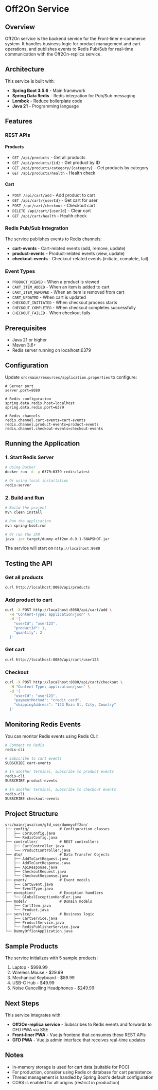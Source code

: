 # Off2On Service

## Overview
Off2On service is the backend service for the Front-liner e-commerce system. It handles business logic for product management and cart operations, and publishes events to Redis Pub/Sub for real-time communication with the Off2On-replica service.

## Architecture
This service is built with:
- **Spring Boot 3.5.6** - Main framework
- **Spring Data Redis** - Redis integration for Pub/Sub messaging
- **Lombok** - Reduce boilerplate code
- **Java 21** - Programming language

## Features

### REST APIs

#### Products
- `GET /api/products` - Get all products
- `GET /api/products/{id}` - Get product by ID
- `GET /api/products/category/{category}` - Get products by category
- `GET /api/products/health` - Health check

#### Cart
- `POST /api/cart/add` - Add product to cart
- `GET /api/cart/{userId}` - Get cart for user
- `POST /api/cart/checkout` - Checkout cart
- `DELETE /api/cart/{userId}` - Clear cart
- `GET /api/cart/health` - Health check

### Redis Pub/Sub Integration
The service publishes events to Redis channels:
- **cart-events** - Cart-related events (add, remove, update)
- **product-events** - Product-related events (view, update)
- **checkout-events** - Checkout-related events (initiate, complete, fail)

### Event Types
- `PRODUCT_VIEWED` - When a product is viewed
- `CART_ITEM_ADDED` - When an item is added to cart
- `CART_ITEM_REMOVED` - When an item is removed from cart
- `CART_UPDATED` - When cart is updated
- `CHECKOUT_INITIATED` - When checkout process starts
- `CHECKOUT_COMPLETED` - When checkout completes successfully
- `CHECKOUT_FAILED` - When checkout fails

## Prerequisites
- Java 21 or higher
- Maven 3.6+
- Redis server running on localhost:6379

## Configuration
Update `src/main/resources/application.properties` to configure:

```properties
# Server port
server.port=8080

# Redis configuration
spring.data.redis.host=localhost
spring.data.redis.port=6379

# Redis channels
redis.channel.cart-events=cart-events
redis.channel.product-events=product-events
redis.channel.checkout-events=checkout-events
```

## Running the Application

### 1. Start Redis Server
```bash
# Using Docker
docker run -d -p 6379:6379 redis:latest

# Or using local installation
redis-server
```

### 2. Build and Run
```bash
# Build the project
mvn clean install

# Run the application
mvn spring-boot:run

# Or run the JAR
java -jar target/dummy-off2on-0.0.1-SNAPSHOT.jar
```

The service will start on `http://localhost:8080`

## Testing the API

### Get all products
```bash
curl http://localhost:8080/api/products
```

### Add product to cart
```bash
curl -X POST http://localhost:8080/api/cart/add \
  -H "Content-Type: application/json" \
  -d '{
    "userId": "user123",
    "productId": 1,
    "quantity": 2
  }'
```

### Get cart
```bash
curl http://localhost:8080/api/cart/user123
```

### Checkout
```bash
curl -X POST http://localhost:8080/api/cart/checkout \
  -H "Content-Type: application/json" \
  -d '{
    "userId": "user123",
    "paymentMethod": "credit_card",
    "shippingAddress": "123 Main St, City, Country"
  }'
```

## Monitoring Redis Events

You can monitor Redis events using Redis CLI:

```bash
# Connect to Redis
redis-cli

# Subscribe to cart events
SUBSCRIBE cart-events

# In another terminal, subscribe to product events
redis-cli
SUBSCRIBE product-events

# In another terminal, subscribe to checkout events
redis-cli
SUBSCRIBE checkout-events
```

## Project Structure
```
src/main/java/com/gfd_sse/dummyoff2on/
├── config/              # Configuration classes
│   ├── CorsConfig.java
│   └── RedisConfig.java
├── controller/          # REST controllers
│   ├── CartController.java
│   └── ProductController.java
├── dto/                 # Data Transfer Objects
│   ├── AddToCartRequest.java
│   ├── AddToCartResponse.java
│   ├── ApiResponse.java
│   ├── CheckoutRequest.java
│   └── CheckoutResponse.java
├── event/               # Event models
│   ├── CartEvent.java
│   └── EventType.java
├── exception/           # Exception handlers
│   └── GlobalExceptionHandler.java
├── model/               # Domain models
│   ├── CartItem.java
│   └── Product.java
├── service/             # Business logic
│   ├── CartService.java
│   ├── ProductService.java
│   └── RedisPublisherService.java
└── DummyOff2onApplication.java
```

## Sample Products
The service initializes with 5 sample products:
1. Laptop - $999.99
2. Wireless Mouse - $29.99
3. Mechanical Keyboard - $89.99
4. USB-C Hub - $49.99
5. Noise Cancelling Headphones - $249.99

## Next Steps
This service integrates with:
- **Off2On-replica service** - Subscribes to Redis events and forwards to GFD PWA via SSE
- **Front-liner PWA** - Vue.js frontend that consumes these REST APIs
- **GFD PWA** - Vue.js admin interface that receives real-time updates

## Notes
- In-memory storage is used for cart data (suitable for POC)
- For production, consider using Redis or database for cart persistence
- Thread management is handled by Spring Boot's default configuration
- CORS is enabled for all origins (restrict in production)

